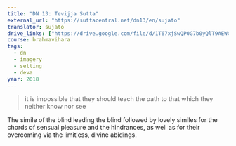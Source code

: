 ```yaml
---
title: "DN 13: Tevijja Sutta"
external_url: "https://suttacentral.net/dn13/en/sujato"
translator: sujato
drive_links: ["https://drive.google.com/file/d/1T67xjSwQP0G7b0yQlT9AEWCHLGxwXNut/view?usp=drivesdk"]
course: brahmavihara
tags:
  - dn
  - imagery
  - setting
  - deva
year: 2018
---
```


> it is impossible that they should teach the path to that which they neither know nor see

The simile of the blind leading the blind followed by lovely similes for the chords of sensual pleasure and the hindrances, as well as for their overcoming via the limitless, divine abidings.
